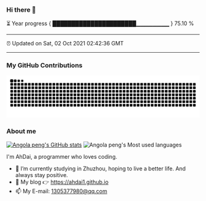 ### Hi there 👋


⏳ Year progress { ██████████████████████▁▁▁▁▁▁▁▁ } 75.10 %


---


⏰ Updated on Sat, 02 Oct 2021 02:42:36 GMT


---
### My GitHub Contributions    
![](https://raw.githubusercontent.com/AhDai1/AhDai1/main/assets/github-contribution-grid-snake.svg)          
### About me      
[![Angola peng's GitHub stats](https://github-readme-stats.vercel.app/api?username=AhDai1&show_icons=true&theme=radical)](https://github.com/anuraghazra/github-readme-stats)
![Angola peng's Most used languages](https://github-readme-stats.vercel.app/api/top-langs/?username=AhDai1&layout=compact&hide_border=true&langs_count=10)


I'm AhDai, a programmer who loves coding.

- 🔭 I’m currently studying in Zhuzhou, hoping to live a better life. And always stay positive.
- 🤔 My blog 👉 https://ahdai1.github.io
- 📫 My E-mail: 1305377980@qq.com        



